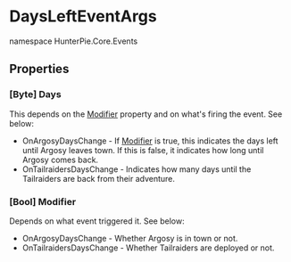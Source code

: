# DaysLeftEventArgs

<ns>namespace HunterPie.Core.Events</ns>

## Properties 

### <Type>[Byte]</Type> Days

This depends on the [Modifier](#bool-modifier) property and on what's firing the event. See below:

- OnArgosyDaysChange - If [Modifier](#bool-modifier) is true, this indicates the days left until Argosy leaves town. If this is false, it indicates how long until Argosy comes back.
- OnTailraidersDaysChange - Indicates how many days until the Tailraiders are back from their adventure.

### <Type>[Bool]</Type> Modifier

Depends on what event triggered it. See below:

- OnArgosyDaysChange - Whether Argosy is in town or not.
- OnTailraidersDaysChange - Whether Tailraiders are deployed or not.
